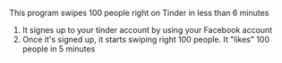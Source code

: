 This program swipes 100 people right on Tinder in less than 6 minutes 

1. It signes up to your tinder account by using your Facebook account
2. Once it's signed up, it starts swiping right 100 people. It "likes" 100 people in 5 minutes
